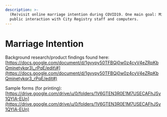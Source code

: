 ```yaml
---
description: >-
  (Re)visit online marriage intention during COVID19. One main goal: Minimize
  public interaction with City Registry staff and computers.
---
```


# Marriage Intention

Background research/product findings found here: [https://docs.google.com/document/d/1gyvpy50TFBQj0w0z4cyV4eZRpKbQminetykqr3\_rPqE/edit\#](https://docs.google.com/document/d/1gyvpy50TFBQj0w0z4cyV4eZRpKbQminetykqr3_rPqE/edit#)



Sample forms \(for printing\): [https://drive.google.com/drive/u/0/folders/1V6GTEN3R0E1M7USECAFhJSy1QYIA-EUn](https://drive.google.com/drive/u/0/folders/1V6GTEN3R0E1M7USECAFhJSy1QYIA-EUn)

